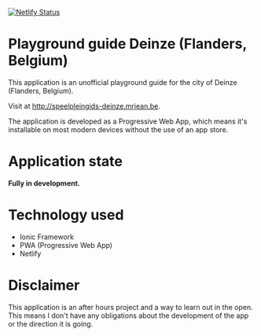 [![Netlify Status](https://api.netlify.com/api/v1/badges/6969484f-7f93-41f8-a021-5c082599eab2/deploy-status)](https://app.netlify.com/sites/speelpleingids-deinze/deploys)

# Playground guide Deinze (Flanders, Belgium)

This application is an unofficial playground guide for the city of Deinze (Flanders, Belgium).

Visit at http://speelpleingids-deinze.mrjean.be.

The application is developed as a Progressive Web App, which means it's installable on most modern devices without the use of an app store.

# Application state

**Fully in development.**

# Technology used

* Ionic Framework
* PWA (Progressive Web App)
* Netlify

# Disclaimer

This application is an after hours project and a way to learn out in the open. This means I don't have any obligations about the development of the app or the direction it is going.